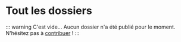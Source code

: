 # Tout les dossiers

::: warning C'est vide...
Aucun dossier n'a été publié pour le moment. N'hésitez pas à [contribuer](/contribuer/) !
:::
